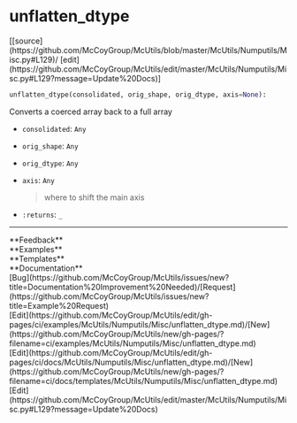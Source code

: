 # <a id="McUtils.McUtils.Numputils.Misc.unflatten_dtype">unflatten_dtype</a>
<div class="docs-source-link" markdown="1">
[[source](https://github.com/McCoyGroup/McUtils/blob/master/McUtils/Numputils/Misc.py#L129)/
[edit](https://github.com/McCoyGroup/McUtils/edit/master/McUtils/Numputils/Misc.py#L129?message=Update%20Docs)]
</div>

```python
unflatten_dtype(consolidated, orig_shape, orig_dtype, axis=None): 
```
Converts a coerced array back to a full array
  - `consolidated`: `Any`
    > 
  - `orig_shape`: `Any`
    > 
  - `orig_dtype`: `Any`
    > 
  - `axis`: `Any`
    > where to shift the main axis
  - `:returns`: `_`
    > 











---


<div markdown="1" class="text-secondary">
<div class="container">
  <div class="row">
   <div class="col" markdown="1">
**Feedback**   
</div>
   <div class="col" markdown="1">
**Examples**   
</div>
   <div class="col" markdown="1">
**Templates**   
</div>
   <div class="col" markdown="1">
**Documentation**   
</div>
   <div class="col" markdown="1">
   
</div>
   <div class="col" markdown="1">
   
</div>
   <div class="col" markdown="1">
   
</div>
</div>
  <div class="row">
   <div class="col" markdown="1">
[Bug](https://github.com/McCoyGroup/McUtils/issues/new?title=Documentation%20Improvement%20Needed)/[Request](https://github.com/McCoyGroup/McUtils/issues/new?title=Example%20Request)   
</div>
   <div class="col" markdown="1">
[Edit](https://github.com/McCoyGroup/McUtils/edit/gh-pages/ci/examples/McUtils/Numputils/Misc/unflatten_dtype.md)/[New](https://github.com/McCoyGroup/McUtils/new/gh-pages/?filename=ci/examples/McUtils/Numputils/Misc/unflatten_dtype.md)   
</div>
   <div class="col" markdown="1">
[Edit](https://github.com/McCoyGroup/McUtils/edit/gh-pages/ci/docs/McUtils/Numputils/Misc/unflatten_dtype.md)/[New](https://github.com/McCoyGroup/McUtils/new/gh-pages/?filename=ci/docs/templates/McUtils/Numputils/Misc/unflatten_dtype.md)   
</div>
   <div class="col" markdown="1">
[Edit](https://github.com/McCoyGroup/McUtils/edit/master/McUtils/Numputils/Misc.py#L129?message=Update%20Docs)   
</div>
   <div class="col" markdown="1">
   
</div>
   <div class="col" markdown="1">
   
</div>
   <div class="col" markdown="1">
   
</div>
</div>
</div>
</div>